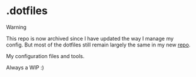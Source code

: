 # .dotfiles

>[!WARNING]
>This repo is now archived since I have updated the way I manage my config. But most of the dotfiles still remain largely the same in my new [repo](https://github.com/brianaung/config_manager).

My configuration files and tools.

Always a WIP :)
